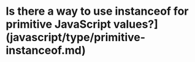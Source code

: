# Is there a way to use instanceof for primitive JavaScript values?]\(javascript/type/primitive-instanceof.md)

